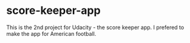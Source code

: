 # score-keeper-app
This is the 2nd project for Udacity - the score keeper app. I prefered to make the app for American football. 
